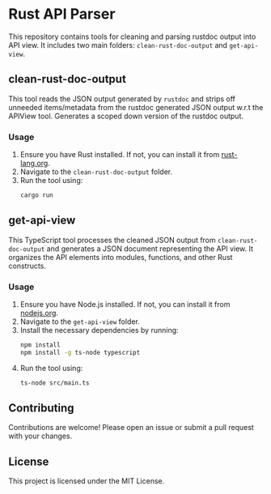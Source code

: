 # Rust API Parser

This repository contains tools for cleaning and parsing  rustdoc output into API view. 
It includes two main folders: `clean-rust-doc-output` and `get-api-view`.

## clean-rust-doc-output

This tool reads the JSON output generated by `rustdoc` and strips off unneeded items/metadata from the rustdoc generated JSON output w.r.t the APIView tool. Generates a scoped down version of the rustdoc output.

### Usage

1. Ensure you have Rust installed. If not, you can install it from [rust-lang.org](https://www.rust-lang.org/).
2. Navigate to the `clean-rust-doc-output` folder.
3. Run the tool using:
   ```sh
   cargo run
   ```

## get-api-view

This TypeScript tool processes the cleaned JSON output from `clean-rust-doc-output` and generates a JSON document representing the API view. It organizes the API elements into modules, functions, and other Rust constructs.

### Usage

1. Ensure you have Node.js installed. If not, you can install it from [nodejs.org](https://nodejs.org/).
2. Navigate to the `get-api-view` folder.
3. Install the necessary dependencies by running:
   ```sh
   npm install
   npm install -g ts-node typescript
   ```
4. Run the tool using:
   ```sh
   ts-node src/main.ts
   ```

## Contributing

Contributions are welcome! Please open an issue or submit a pull request with your changes.

## License

This project is licensed under the MIT License.